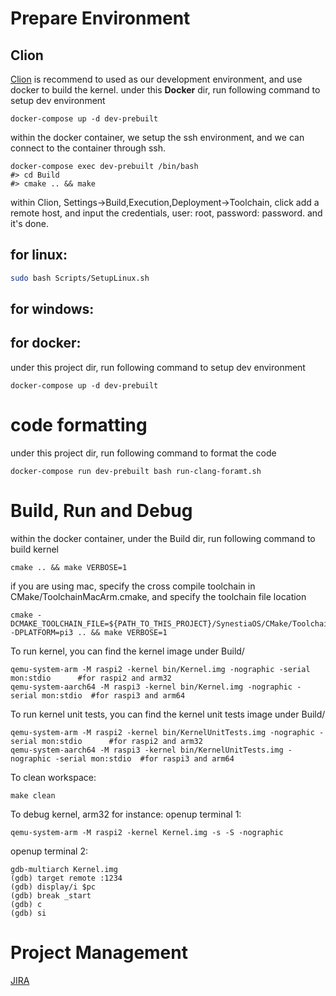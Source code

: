 # Prepare Environment
## Clion
[Clion](https://www.jetbrains.com/clion) is recommend to used as our development environment, and use docker to build the kernel.
under this **Docker** dir, run following command to setup dev environment
```
docker-compose up -d dev-prebuilt
```
within the docker container, we setup the ssh environment, and we can connect to the container through ssh.
```
docker-compose exec dev-prebuilt /bin/bash
#> cd Build
#> cmake .. && make
```
within Clion, Settings->Build,Execution,Deployment->Toolchain, click add a remote host, 
and input the credentials, user: root, password: password. and it's done.

## for linux:
``` bash
sudo bash Scripts/SetupLinux.sh
```
## for windows:

## for docker:
under this project dir, run following command to setup dev environment
```
docker-compose up -d dev-prebuilt
```

# code formatting
under this project dir, run following command to format the code 
```
docker-compose run dev-prebuilt bash run-clang-foramt.sh
``` 
# Build, Run and Debug
within the docker container, under the Build dir, run following command to build kernel
```
cmake .. && make VERBOSE=1
```
if you are using mac, specify the cross compile toolchain in CMake/ToolchainMacArm.cmake, 
and specify the toolchain file location

```
cmake -DCMAKE_TOOLCHAIN_FILE=${PATH_TO_THIS_PROJECT}/SynestiaOS/CMake/ToolchainMacArm.cmake -DPLATFORM=pi3 .. && make VERBOSE=1
```

To run kernel, you can find the kernel image under Build/

```
qemu-system-arm -M raspi2 -kernel bin/Kernel.img -nographic -serial mon:stdio      #for raspi2 and arm32
qemu-system-aarch64 -M raspi3 -kernel bin/Kernel.img -nographic -serial mon:stdio  #for raspi3 and arm64
```

To run kernel unit tests, you can find the kernel unit tests image under Build/

```
qemu-system-arm -M raspi2 -kernel bin/KernelUnitTests.img -nographic -serial mon:stdio      #for raspi2 and arm32
qemu-system-aarch64 -M raspi3 -kernel bin/KernelUnitTests.img -nographic -serial mon:stdio  #for raspi3 and arm64
```

To clean workspace:
``` 
make clean
```

To debug kernel, arm32 for instance:
openup terminal 1:

```
qemu-system-arm -M raspi2 -kernel Kernel.img -s -S -nographic
```
openup terminal 2:

```
gdb-multiarch Kernel.img
(gdb) target remote :1234
(gdb) display/i $pc
(gdb) break _start
(gdb) c
(gdb) si
```

# Project Management
[JIRA](https://synestiaos.atlassian.net/)
